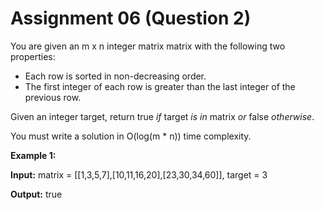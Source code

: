 # Assignment 06 (Question 2)

You are given an m x n integer matrix matrix with the following two properties:

- Each row is sorted in non-decreasing order.
- The first integer of each row is greater than the last integer of the previous row.

Given an integer target, return true *if* target *is in* matrix *or* false *otherwise*.

You must write a solution in O(log(m * n)) time complexity.

**Example 1:**

**Input:** matrix = [[1,3,5,7],[10,11,16,20],[23,30,34,60]], target = 3

**Output:** true